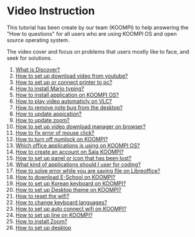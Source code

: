 # Video Instruction
This tutorial has been create by our team (KOOMPI) to help answering the "How to questions" for all users who are using KOOMPI OS and open source operating system. 

The video cover and focus on problems that users mostly like to face, and seek for solutions. 

1. [What is Discover?](https://youtu.be/6Urcw1p34iU)
1. [How to set up download video from youtube?](https://youtu.be/727l08xivlU)
1. [How to set up or connect printer to pc?](https://youtu.be/hP929GxKcG4)
1. [How to install Mario typing?](https://youtu.be/gNOltmjdceM)
1. [How to install application on KOOMPI OS?](https://www.youtube.com/watch?v=Q0hHZAahm-0)
1. [How to play video automaticly on VLC?](https://youtu.be/QrdPrJI5vtY)
1. [How to remove note bug from the desktop?](https://youtu.be/jrWolOK6Dok)
1. [How to update appication?](https://www.youtube.com/watch?v=hLOkhiwFEjE)
1. [How to update zoom?](https://youtu.be/5XBT0v-zx2A)
1. [How to set up video download manager on browser?](https://www.youtube.com/watch?v=PLUg7voQPIY)
1. [How to fix error of mouse click?](https://youtu.be/HCZDo9PVCMY)
1. [How to turn off numlock on KOOMPI?](https://youtu.be/15cj6H3llkQ)
1. [Which office applications is using on KOOMPI OS?](https://www.youtube.com/watch?v=fo40ylHL5SQ)
1. [How to create an account on Sala KOOMPI?](https://www.youtube.com/watch?v=Lae6h4O1x6w)
1. [How to set up panel or icon that has been lost?](https://youtu.be/5thUdC-yVyU)
1. [What kind of applications should I user for coding?](https://www.youtube.com/watch?v=t_hMhseHMjA)
1. [How to solve error while you are saving file on Libreoffice?](https://youtu.be/WeDYoCnRmCg)
1. [How to download E-School on KOOMPI?](https://youtu.be/S_YQ9PxM51g)
1. [How to set up Korean keyboard on KOOMPI?](https://www.youtube.com/watch?v=BdvFP_Xi-y8)
1. [How to set up Desktop theme on KOOMPI?](https://youtu.be/QjVOPjIq-wA)
1. [How to reset the wifi?](https://youtu.be/ey9yHOULLS8)
1. [How to change keyboard languages?](https://t.me/koompi/692)
1. [How to set up auto connect wifi on KOOMPI?](https://youtu.be/fzWuxTxaQSI?list=PLySF7VQ3YYYDYJcE1r7eI0AnrQ-DZoRoU)
1. [How to set up line on KOOMPI?](https://youtu.be/JxRp6Qdtiaw)
1. [How to install Zoom?](https://youtu.be/lpn6F-W1KqQ)
1. [How to set up desktop]()